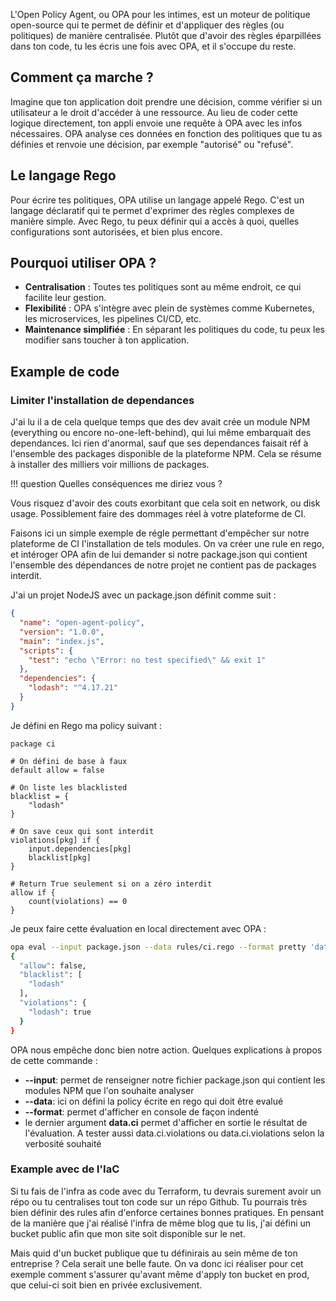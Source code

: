 L'Open Policy Agent, ou OPA pour les intimes, est un moteur de politique open-source qui te permet de définir et d'appliquer des règles (ou politiques) de manière centralisée. Plutôt que d'avoir des règles éparpillées dans ton code, tu les écris une fois avec OPA, et il s'occupe du reste. 

## Comment ça marche ?
Imagine que ton application doit prendre une décision, comme vérifier si un utilisateur a le droit d'accéder à une ressource. Au lieu de coder cette logique directement, ton appli envoie une requête à OPA avec les infos nécessaires. OPA analyse ces données en fonction des politiques que tu as définies et renvoie une décision, par exemple "autorisé" ou "refusé". 


## Le langage Rego
Pour écrire tes politiques, OPA utilise un langage appelé Rego. C'est un langage déclaratif qui te permet d'exprimer des règles complexes de manière simple. Avec Rego, tu peux définir qui a accès à quoi, quelles configurations sont autorisées, et bien plus encore. 

## Pourquoi utiliser OPA ?
- **Centralisation** : Toutes tes politiques sont au même endroit, ce qui facilite leur gestion.
- **Flexibilité** : OPA s'intègre avec plein de systèmes comme Kubernetes, les microservices, les pipelines CI/CD, etc.
- **Maintenance simplifiée** : En séparant les politiques du code, tu peux les modifier sans toucher à ton application.


## Example de code 
### Limiter l'installation de dependances 
J'ai lu il a de cela quelque temps que des dev avait crée un module NPM (everything ou encore no-one-left-behind), qui lui même embarquait des dependances. Ici rien d'anormal, sauf que ses dependances faisait réf à l'ensemble des packages disponible de la plateforme NPM. Cela se résume à installer des milliers voir millions de packages.

!!! question
    Quelles conséquences me diriez vous ?

Vous risquez d'avoir des couts exorbitant que cela soit en network, ou disk usage. Possiblement faire des dommages réel à votre plateforme de CI.

Faisons ici un simple exemple de régle permettant d'empêcher sur notre plateforme de CI l'installation de tels modules. On va créer une rule en rego, et intéroger OPA afin de lui demander si notre package.json qui contient l'ensemble des dépendances de notre projet ne contient pas de packages interdit.

J'ai un projet NodeJS avec un package.json définit comme suit :

```json
{
  "name": "open-agent-policy",
  "version": "1.0.0",
  "main": "index.js",
  "scripts": {
    "test": "echo \"Error: no test specified\" && exit 1"
  },
  "dependencies": {
    "lodash": "^4.17.21"
  }
}
```

Je défini en Rego ma policy suivant :

```rego
package ci

# On défini de base à faux
default allow = false

# On liste les blacklisted
blacklist = {
    "lodash"
}

# On save ceux qui sont interdit
violations[pkg] if {
    input.dependencies[pkg]
    blacklist[pkg]
}

# Return True seulement si on a zéro interdit
allow if {
    count(violations) == 0
}
```

Je peux faire cette évaluation en local directement avec OPA :

```bash
opa eval --input package.json --data rules/ci.rego --format pretty 'data.ci'
{
  "allow": false,
  "blacklist": [
    "lodash"
  ],
  "violations": {
    "lodash": true
  }
}
```

OPA nous empêche donc bien notre action. Quelques explications à propos de cette commande : 

- **--input**: permet de renseigner notre fichier package.json qui contient les modules NPM que l'on souhaite analyser
- **--data**: ici on défini la policy écrite en rego qui doit être evalué
- **--format**: permet d'afficher en console de façon indenté
- le dernier argument **data.ci** permet d'afficher en sortie le résultat de l'évaluation. A tester aussi data.ci.violations ou data.ci.violations selon la verbosité souhaité

### Example avec de l'IaC
Si tu fais de l'infra as code avec du Terraform, tu devrais surement avoir un répo ou tu centralises tout ton code sur un répo Github. Tu pourrais très bien définir des rules afin d'enforce certaines bonnes pratiques. En pensant de la manière que j'ai réalisé l'infra de même blog que tu lis, j'ai défini un bucket public afin que mon site soit disponible sur le net. 

Mais quid d'un bucket publique que tu définirais au sein même de ton entreprise ? Cela serait une belle faute. On va donc ici réaliser pour cet exemple comment s'assurer qu'avant même d'apply ton bucket en prod, que celui-ci soit bien en privée exclusivement.